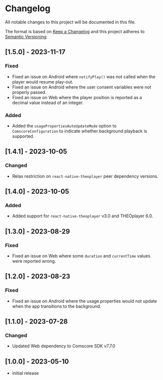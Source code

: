 # Changelog

All notable changes to this project will be documented in this file.

The format is based on [Keep a Changelog](http://keepachangelog.com/en/1.1.0/)
and this project adheres to [Semantic Versioning](http://semver.org/spec/v2.0.0.html).

## [1.5.0] - 2023-11-17

### Fixed

- Fixed an issue on Android where `notifyPlay()` was not called when the player would resume play-out.
- Fixed an issue on Android where the user consent variables were not properly passed.
- Fixed an issue on Web where the player position is reported as a decimal value instead of an integer.

### Added

- Added the `usagePropertiesAutoUpdateMode` option to `ComscoreConfiguration` to indicate whether background playback is supported.

## [1.4.1] - 2023-10-05

### Changed

- Relax restriction on `react-native-theoplayer` peer dependency versions.

## [1.4.0] - 2023-10-05

### Added

- Added support for `react-native-theoplayer` v3.0 and THEOplayer 6.0.

## [1.3.0] - 2023-08-29

### Fixed

- Fixed an issue on Web where some `duration` and `currentTime` values were reported wrong.

## [1.2.0] - 2023-08-23

### Fixed

- Fixed an issue on Android where the usage properties would not update when the app transitions to the background.

## [1.1.0] - 2023-07-28

### Changed

- Updated Web dependency to Comscore SDK v7.7.0

## [1.0.0] - 2023-05-10

- Initial release
